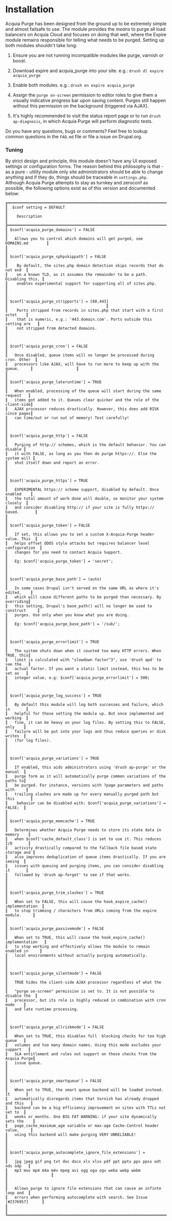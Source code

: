 [//]: # ( clear&&curl -s -F input_files[]=@INSTALL.md -F from=markdown -F to=html http://c.docverter.com/convert|tail -n+11|head -n-2 )
[//]: # ( curl -s -F input_files[]=@INSTALL.md -F from=markdown -F to=pdf http://c.docverter.com/convert>INSTALL.pdf )

# Installation

Acquia Purge has been designed from the ground up to be extremely simple and
almost failsafe to use. The module provides the _means_ to purge all load
balancers on Acquia Cloud and focuses on doing that well, where the Expire
module remains responsible for telling what needs to be purged. Setting up both
modules shouldn't take long:

1. Ensure you are not running incompatible modules like purge, varnish or boost.

2. Download expire and acquia_purge into your site.
   e.g.: ``drush dl expire acquia_purge``

3. Enable both modules.
   e.g.: ``drush en expire acquia_purge``

4. Assign the ``purge on-screen`` permission to editor roles to give them a
   visually indicative progress bar upon saving content. Purges still happen
   without this permission on the background (triggered via AJAX).

5. It's highly recommended to visit the status report page or to run
   ``drush ap-diagnosis``, in which Acquia Purge will perform diagnostic tests.

Do you have any questions, bugs or comments? Feel free to lookup common
questions in the ``FAQ.md`` file or file a issue on Drupal.org.

### Tuning

By strict design and principle, this module doesn't have any UI exposed settings
or configuration forms. The reason behind this philosophy is that - as a pure -
utility module only site administrators should be able to change anything and if
they do, things should be traceable in ``settings.php``. Although Acquia Purge
attempts to stay as turnkey and zeroconf as possible, the following options
exist as of this version and documented below:

```
╔══════════════════════════════════════════════════════════════════════════════╗
║  $conf setting = DEFAULT                                                     ║ 
║    Description                                                               ║
╠══════════════════════════════════════════════════════════════════════════════╣
║ $conf['acquia_purge_domains'] = FALSE                                        ║
║   Allows you to control which domains will get purged, see DOMAINS.md        ║
║                                                                              ║
║ $conf['acquia_purge_sphpskippath'] = FALSE                                   ║
║    By default, the sites.php domain detection skips records that do not end  ║
║    on a known TLD, as it assumes the remainder to be a path. Disabling this, ║
║    enables experimental support for supporting all of sites.php.             ║
║                                                                              ║ 
║ $conf['acquia_purge_stripports'] = [80,443]                                  ║                                           ║
║    Ports stripped from records in sites.php that start with a first octet    ║
║    that is numeric, e.g.: '443.domain.com'. Ports outside this setting are   ║
║    not stripped from detected domains.                                       ║
║                                                                              ║
║ $conf['acquia_purge_cron'] = FALSE                                           ║
║   Once disabled, queue items will no longer be processed during cron. Other  ║
║   processors like AJAX, will have to run more to keep up with the queue.     ║                   ║
║                                                                              ║
║ $conf['acquia_purge_lateruntime'] = TRUE                                     ║
║   When enabled, processing of the queue will start during the same request   ║
║   items got added to it. Queues clear quicker and the role of the client-side║
║   AJAX processor reduces drastically. However, this does add RISK since pages║
║   can time/out or run out of memory! Test carefully!                         ║
║                                                                              ║
║ $conf['acquia_purge_http'] = FALSE                                           ║
║   Purging of http:// schemes, which is the default behavior. You can disable ║
║   it with FALSE, as long as you then do purge https://. Else the system will ║
║   shut itself down and report an error.                                      ║
║                                                                              ║
║ $conf['acquia_purge_https'] = TRUE                                           ║
║   EXPERIMENTAL https:// scheme support, disabled by default. Once enabled    ║
║   the total amount of work done will double, so monitor your system closely  ║
║   and consider disabling http:// if your site is fully https:// based.       ║
║                                                                              ║
║ $conf['acquia_purge_token'] = FALSE                                          ║
║   If set, this allows you to set a custom X-Acquia-Purge header value. This  ║
║   helps offset DDOS style attacks but requires balancer level configuration  ║
║   changes for you need to contact Acquia Support.                            ║
║   Eg: $conf['acquia_purge_token'] = 'secret';                                ║
║                                                                              ║
║ $conf['acquia_purge_base_path'] = (auto)                                     ║
║   In some cases Drupal isn't served on the same URL as where it's edited,    ║
║   which will cause different paths to be purged than necessary. By overriding║
║   this setting, Drupal's base_path() will no longer be used to construct     ║
║   purges. Use only when you know what you are doing.                         ║
║   Eg: $conf['acquia_purge_base_path'] = '/sub/';                             ║
║                                                                              ║
║ $conf['acquia_purge_errorlimit'] = TRUE                                      ║
║   The system shuts down when it counted too many HTTP errors. When TRUE, this║
║   limit is calculated with "slowdown factor^3", use 'drush apd' to see the   ║
║   actual factor. If you want a static limit instead, this has to be set as   ║
║   integer value, e.g: $conf['acquia_purge_errorlimit'] = 500;                ║
║                                                                              ║
║ $conf['acquia_purge_log_success'] = TRUE                                     ║
║   By default this module will log both successes and failure, which is       ║
║   helpful for those setting the module up. But once implemented and working  ║
║   fine, it can be heavy on your log files. By setting this to FALSE, only    ║
║   failure will be put into your logs and thus reduce queries or disk writes  ║
║   (for log files).                                                           ║
║                                                                              ║
║ $conf['acquia_purge_variations'] = TRUE                                      ║
║   If enabled, this aids administrators using 'drush ap-purge' or the manual  ║
║   purge form as it will automatically purge common variations of the paths to║
║   be purged. For instance, versions with ?page parameters and paths with     ║
║   trailing slashes are made up for every manually purged path but this       ║
║    behavior can be disabled with: $conf['acquia_purge_variations'] = FALSE;  ║
║                                                                              ║
║ $conf['acquia_purge_memcache'] = TRUE                                        ║
║   Determines whether Acquia Purge needs to store its state data in memory    ║
║   when $conf['cache_default_class'] is set to use it. This reduces I/O       ║
║   activity drastically compared to the fallback file based state storage and ║
║   also improves deduplication of queue items drastically. If you are seeing  ║
║   issues with queuing and purging items, you can consider disabling it       ║
║   followed by 'drush ap-forget' to see if that works.                        ║
║                                                                              ║
║ $conf['acquia_purge_trim_slashes'] = TRUE                                    ║
║   When set to FALSE, this will cause the hook_expire_cache() implementation  ║
║   to stop trimming / characters from URLs coming from the expire module.     ║
║                                                                              ║
║ $conf['acquia_purge_passivemode'] = FALSE                                    ║
║   When set to TRUE, this will cause the hook_expire_cache() implementation   ║
║   to stop working and effectively allows the module to remain enabled in     ║
║   local environments without actually purging automatically.                 ║
║                                                                              ║
║ $conf['acquia_purge_silentmode'] = FALSE                                     ║
║   TRUE hides the client-side AJAX processor regardless of what the           ║
║   "purge on-screen" permission is set to. It is not possible to disable the  ║
║   processor, but its role is highly reduced in combination with cron mode    ║
║   and late runtime processing.                                               ║
║                                                                              ║
║ $conf['acquia_purge_allriskmode'] = FALSE                                    ║
║   When set to TRUE, this disables full  blocking checks for too high queue   ║
║   volumes and too many domain names. Using this mode excludes your support   ║
║   SLA entitlement and rules out support on these checks from the Acquia Purge║
║   issue queue.                                                               ║
║                                                                              ║
║ $conf['acquia_purge_smartqueue'] = FALSE                                     ║
║   When set to TRUE, the smart queue backend will be loaded instead. It       ║ 
║   automatically disregards items that Varnish has already dropped and this   ║
║   backend can be a big efficiency improvement on sites with TTLs not set to  ║
║   weeks or months. One BIG FAT WARNING: if your site dynamically sets the    ║
║   page_cache_maximum_age variable or max-age Cache-Control header value,     ║
║   using this backend will make purging VERY UNRELIABLE!                      ║
║                                                                              ║
║ $conf['acquia_purge_autocomplete_ignore_file_extensions'] =                  ║
║   jpg jpeg gif png txt doc docx xls xlsx pdf ppt pptx pps ppsx odt ods odp   ║
║   mp3 mov mp4 m4a m4v mpeg avi ogg oga ogv weba webp webm                    ║                   ║
║                                                                              ║
║   Allows purge to ignore file extensions that can cause an infinte loop and  ║
║   errors when performing autocomplete with search. See Issue [#2376957]      ║
║                                                                              ║
╚══════════════════════════════════════════════════════════════════════════════╝
```

